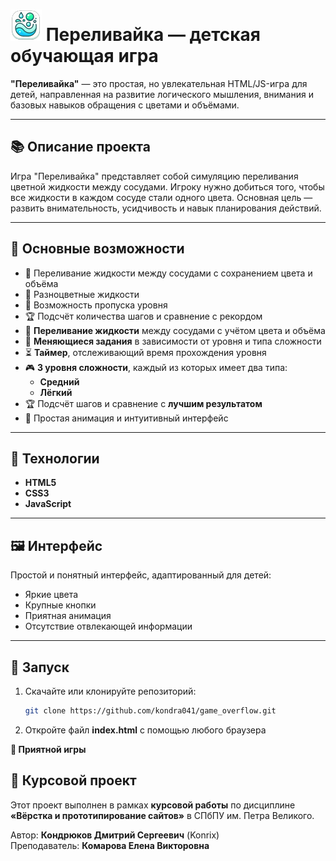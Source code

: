 # ![Переливайка](img/logo.png) Переливайка — детская обучающая игра

**"Переливайка"** — это простая, но увлекательная HTML/JS-игра для детей, направленная на развитие логического мышления, внимания и базовых навыков обращения с цветами и объёмами.

---

## 📚 Описание проекта

Игра "Переливайка" представляет собой симуляцию переливания цветной жидкости между сосудами. Игроку нужно добиться того, чтобы все жидкости в каждом сосуде стали одного цвета. Основная цель — развить внимательность, усидчивость и навык планирования действий.

---

## 🧠 Основные возможности

- 🧪 Переливание жидкости между сосудами с сохранением цвета и объёма
- 🌈 Разноцветные жидкости
- 🔄 Возможность пропуска уровня
- 🏆 Подсчёт количества шагов и сравнение с рекордом
- 🧪 **Переливание жидкости** между сосудами с учётом цвета и объёма
- 🧩 **Меняющиеся задания** в зависимости от уровня и типа сложности
- ⏳ **Таймер**, отслеживающий время прохождения уровня
- 🎮 **3 уровня сложности**, каждый из которых имеет два типа:
  - **Средний**
  - **Лёгкий**
- 🏆 Подсчёт шагов и сравнение с **лучшим результатом**
- 🎨 Простая анимация и интуитивный интерфейс

---

## 🔧 Технологии

- **HTML5**
- **CSS3**
- **JavaScript**

---

## 🖼️ Интерфейс

Простой и понятный интерфейс, адаптированный для детей:
- Яркие цвета
- Крупные кнопки
- Приятная анимация
- Отсутствие отвлекающей информации
---

## 🚀 Запуск

1. Скачайте или клонируйте репозиторий:
   ```bash
   git clone https://github.com/kondra041/game_overflow.git
2. Откройте файл **index.html** с помощью любого браузера

**🎉 Приятной игры**

## 📌 Курсовой проект

Этот проект выполнен в рамках **курсовой работы** по дисциплине  
**«Вёрстка и прототипирование сайтов»** в СПбПУ им. Петра Великого.

Автор: **Кондрюков Дмитрий Сергеевич** (Konrix)  
Преподаватель: **Комарова Елена Викторовна**

